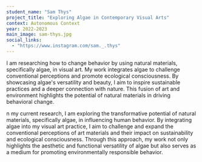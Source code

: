 ```yaml
---
student_name: "Sam Thys"
project_title: "Exploring Algae in Contemporary Visual Arts"
context: Autonomous Context
year: 2022-2023
main_image: sam-thys.jpg
social_links:
  - "https://www.instagram.com/sam._.thys"
---
```

I am researching how to change behavior by using natural materials, specifically algae, in visual art. My work integrates algae to challenge conventional perceptions and promote ecological consciousness. By showcasing algae's versatility and beauty, I aim to inspire sustainable practices and a deeper connection with nature. This fusion of art and environment highlights the potential of natural materials in driving behavioral change.

n my current research, I am exploring the transformative potential of natural materials, specifically algae, in influencing human behavior. By integrating algae into my visual art practice, I aim to challenge and expand the conventional perceptions of art materials and their impact on sustainability and ecological consciousness. Through this approach, my work not only highlights the aesthetic and functional versatility of algae but also serves as a medium for promoting environmentally responsible behavior.